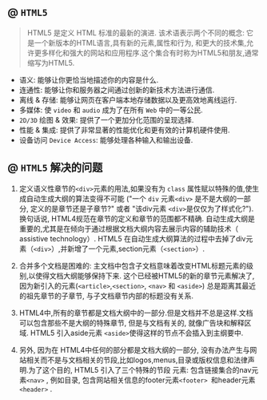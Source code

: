 ## @ `HTML5`

> HTML5 是定义 HTML 标准的最新的演进. 该术语表示两个不同的概念:
它是一个新版本的HTML语言,具有新的元素,属性和行为,
和更大的技术集,允许更多样化和强大的网站和应用程序.这个集合有时称为HTML5和朋友,通常缩写为HTML5.

- 语义: 能够让你更恰当地描述你的内容是什么.
- 连通性: 能够让你和服务器之间通过创新的新技术方法进行通信.
- 离线 & 存储: 能够让网页在客户端本地存储数据以及更高效地离线运行.
- 多媒体: 使 `video` 和 `audio` 成为了在所有 `Web` 中的一等公民.
- `2D/3D` 绘图 & 效果: 提供了一个更加分化范围的呈现选择.
- 性能 & 集成: 提供了非常显著的性能优化和更有效的计算机硬件使用.
- 设备访问 `Device Access`: 能够处理各种输入和输出设备.

## @ `HTML5` 解决的问题
1.  定义语义性章节的`<div>`元素的用法,如果没有为 `class` 属性赋以特殊的值,使生成自动生成大纲的算法变得不可能 ("一个 `div` 元素`<div>` 是不是大纲的一部分, 定义的是章节还是子章节?" 或者 "该div元素 `<div>`是仅仅为了样式化?").换句话说, HTML4规范在章节的定义和章节的范围都不精确. 自动生成大纲是重要的,尤其是在倾向于通过根据文档大纲内容去展示内容的辅助技术（ assistive technology）. HTML5 在自动生成大纲算法的过程中去掉了div元素（`<div>`）,并新增了一个元素,section元素（`<section>`）.

2. 合并多个文档是困难的: 主文档中包含子文档意味着改变HTML标题元素的级别,以使得文档大纲能够保持下来. 这个已经被HTML5的新的章节元素解决了,因为新引入的元素(`<article>`,`<section>`, `<nav>` 和 `<aside>`) 总是距离其最近的祖先章节的子章节, 与子文档章节内部的标题没有关系.

3. HTML4中,所有的章节都是文档大纲中的一部分.但是文档并不总是这样.文档可以包含那些不是大纲的特殊章节, 但是与文档有关的, 就像广告块和解释区域. HTML5 引入aside元素 `<aside>`使得这样的节点不会插入到主纲要中.

4. 另外, 因为在 HTML4中任何的部分都是文档大纲的一部分, 没有办法产生与网站相关而不是与文档相关的节段,比如logos,menus,目录或版权信息和法律声明.为了这个目的, HTML5 引入了三个特殊的节段 元素:  包含链接集合的nav元素`<nav>` , 例如目录, 包含网站相关信息的footer元素`<footer> `和header元素 `<header>` .
